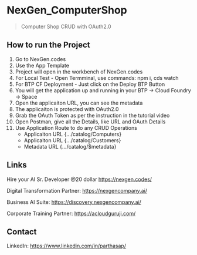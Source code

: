 # NexGen_ComputerShop
> Computer Shop CRUD with OAuth2.0

## How to run the Project
1. Go to NexGen.codes
2. Use the App Template
3. Project will open in the workbench of NexGen.codes
4. For Local Test - Open Termminal, use commands: npm i, cds watch
5. For BTP CF Deployment - Just click on the Deploy BTP Button
6. You will get the application up and running in your BTP -> Cloud Foundry -> Space
7. Open the applicaiton URL, you can see the metadata
8. The applicaiton is protected with OAuth2.0
9. Grab the OAuth Token as per the instruction in the tutorial video
10. Open Postman, give all the Details, like URL and OAuth Details
11. Use Application Route to do any CRUD Operations
    - Applicaiton URL {.../catalog/Computers}
    - Applicaiton URL {.../catalog/Customers}
    - Metadata URL {.../catalog/$metadata}


## Links

Hire your AI Sr. Developer @20 dollar
https://nexgen.codes/

Digital Transformation Partner:
https://nexgencompany.ai/

Business AI Suite:
https://discovery.nexgencompany.ai/

Corporate Training Partner:
https://acloudguruji.com/


## Contact

LinkedIn: 
https://www.linkedin.com/in/parthasap/




